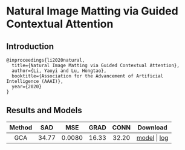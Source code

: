 # Natural Image Matting via Guided Contextual Attention

## Introduction

```
@inproceedings{li2020natural,
  title={Natural Image Matting via Guided Contextual Attention},
  author={Li, Yaoyi and Lu, Hongtao},
  booktitle={Association for the Advancement of Artificial Intelligence (AAAI)},
  year={2020}
}
```

## Results and Models

|   Method   |  SAD  |  MSE   | GRAD  | CONN  | Download |
|:----------:|:-----:|:------:|:-----:|:-----:|:--------:|
|    GCA     | 34.77 | 0.0080 | 16.33 | 32.20 | [model](TODO) \| [log](TODO) |
